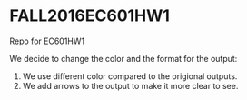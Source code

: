 # FALL2016EC601HW1
Repo for EC601HW1

We decide to change the color and the format for the output:
1. We use different color compared to the origional outputs.
2. We add arrows to the output to make it more clear to see.
